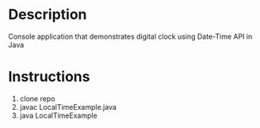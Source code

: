 # Description
Console application that demonstrates digital clock using Date-Time API in Java
# Instructions
1. clone repo
1. javac LocalTimeExample.java
1. java LocalTimeExample